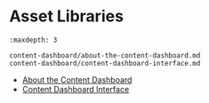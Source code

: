 # Asset Libraries

```{toctree}
:maxdepth: 3

content-dashboard/about-the-content-dashboard.md
content-dashboard/content-dashboard-interface.md
```

* [About the Content Dashboard](./content-dashboard/about-the-content-dashboard.md)
* [Content Dashboard Interface](./content-dashboard/content-dashboard-interface.md)
